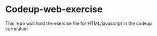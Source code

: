 # Codeup-web-exercise
This repo wull hold the
exercise file for 
HTML/javascript in the
codeup curriculum